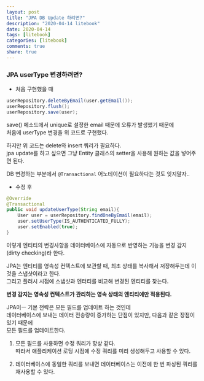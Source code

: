 ```yaml
---
layout: post
title: "JPA DB Update 하려면?"  
description: "2020-04-14 litebook"
date: 2020-04-14
tags: [litebook]
categories: [litebook]
comments: true
share: true
--- 
```


### JPA userType 변경하려면?        
      
- 처음 구현했을 때   
  
```java
userRepository.deleteByEmail(user.getEmail());
userRepository.flush();
userRepository.save(user);
```   

save() 메소드에서 unique로 설정한 email 때문에 오류가 발생했기 때문에    
처음에 userType 변경을 위 코드로 구현했다.     

하지만 위 코드는 delete와 insert 쿼리가 필요하다.   
jpa update를 하고 싶으면 그냥 Entity 클래스의 setter을 사용해 원하는 값을 넣어주면 된다.  

DB 변경하는 부분에서 `@Transactional` 어노테이션이 필요하다는 것도 잊지말자..       

- 수정 후 

```java  
@Override
@Transactional  
public void updateUserType(String email){
    User user = userRepository.findOneByEmail(email);
    user.setUserType(IS_AUTHENTICATED_FULLY);
    user.setEnabled(true);
}
```  

이렇게 엔티티의 변경사항을 데이터베이스에 자동으로 반영하는 기능을 변경 감지(dirty checking)라 한다.       

JPA는 엔티티를 영속성 컨텍스트에 보관할 때, 최초 상태를 복사해서 저장해두는데 이것을 스냅샷이라고 한다.  
그리고 플러시 시점에 스냅샷과 엔터티를 비교해 변경된 엔티티를 찾는다.    

**변경 감지는 영속성 컨텍스트가 관리하는 영속 상태의 엔티티에만 적용된다.**      

JPA이ㅡ 기본 전략은 모든 필드를 업데이트 하는 것인데     
데이터베이스에 보내는 데이터 전송량이 증가하는 단점이 있지만, 다음과 같은 장점이 있기 때문에   
모든 필드를 업데이트한다.    

1. 모든 필드를 사용하면 수정 쿼리가 항상 같다.    
따라서 애플리케이션 로딩 시점에 수정 쿼리를 미리 생성해두고 사용할 수 있다.   

2. 데이터베이스에 동일한 쿼리를 보내면 데이터베이스는 이전에 한 번 파싱된 쿼리를 재사용할 수 있다.       
  
     




